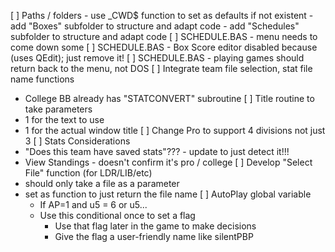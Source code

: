 
[ ] Paths / folders
	- use _CWD$ function to set as defaults if not existent
	- add "Boxes" subfolder to structure and adapt code
	- add "Schedules" subfolder to structure and adapt code
[ ] SCHEDULE.BAS - menu needs to come down some
[ ] SCHEDULE.BAS - Box Score editor disabled because (uses QEdit); just remove it!
[ ] SCHEDULE.BAS - playing games should return back to the menu, not DOS
[ ] Integrate team file selection, stat file name functions
- College BB already has "STATCONVERT" subroutine
[ ] Title routine to take parameters
- 1 for the text to use
- 1 for the actual window title
[ ] Change Pro to support 4 divisions not just 3
[ ] Stats Considerations
- "Does this team have saved stats"??? - update to just detect it!!!
- View Standings - doesn't confirm it's pro / college
[ ] Develop "Select File" function (for LDR/LIB/etc)
- should only take a file as a parameter
- set as function to just return the file name
[ ] AutoPlay global variable
	- If AP=1 and u5 = 6 or u5...
	- Use this conditional once to set a flag
		- Use that flag later in the game to make decisions
		- Give the flag a user-friendly name like silentPBP
	